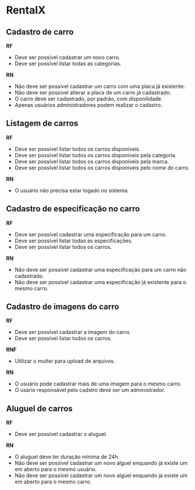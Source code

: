 # RentalX

## Cadastro de carro

**RF**
- Deve ser possível cadastrar um novo carro.
- Deve ser possível listar todas as categorias.

**RN**
- Não deve ser possível cadastrar um carro com uma placa já existente.
- Não deve ser possível alterar a placa de um carro já cadastrado.
- O carro deve ser cadastrado, por padrão, com disponilidade.
- Apenas usuários administradores podem realizar o cadastro.

## Listagem de carros

**RF**
- Deve ser possível listar todos os carros disponíveis.
- Deve ser possível listar todos os carros disponíveis pela categoria.
- Deve ser possível listar todos os carros disponíveis pela marca.
- Deve ser possível listar todos os carros disponíveis pelo nome do carro.

**RN**
- O usuário não precisa estar logado no sistema.

## Cadastro de especificação no carro

**RF**
- Deve ser possível cadastrar uma especificação para um carro.
- Deve ser possível listar todas as especificações.
- Deve ser possível listar todos os carros.

**RN**
- Não deve ser possível cadastrar uma especificação para um carro não cadastrado.
- Não deve ser possível cadastrar uma especificação já existente para o mesmo carro.

## Cadastro de imagens do carro

**RF**
- Deve ser possível cadastrar a imagem do carro.
- Deve ser possível listar todos os carros.

**RNF**
- Utilizar o multer para upload de arquivos.

**RN**
- O usuário pode cadastrar mais de uma imagem para o mesmo carro.
- O usário responsável pelo cadstro deve ser um administrador.

## Aluguel de carros

**RF**
- Deve ser possível cadastrar o aluguel.

**RN**
- O aluguel deve ter duração mínima de 24h.
- Não deve ser possível cadastrar um novo alguel enquando já existe um em aberto para o mesmo usuário.
- Não deve ser possível cadastrar um novo alguel enquando já existe um em aberto para o mesmo carro.
